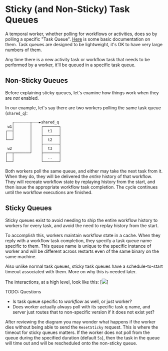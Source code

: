 # Sticky (and Non-Sticky) Task Queues

A temporal worker, whether polling for workflows or activities, does so by polling a specific
"Task Queue". [Here](https://docs.temporal.io/docs/concepts/task-queues) is some basic documentation
on them. Task queues are designed to be lightweight, it's OK to have very large numbers of them.

Any time there is a new activity task or workflow task that needs to be performed by a worker, it'll
be queued in a specific task queue.

## Non-Sticky Queues
Before explaining sticky queues, let's examine how things work when they are *not* enabled.

In our example, let's say there are two workers polling the same task queue (`shared_q`):

```text
   ┌───────┬───►shared_q
 w1│       │    ┌───────┐
┌──┤       │    │  t1   │
│  │       │    ├───────┤
└──┘       │    │  t2   │
           │    ├───────┤
 w2        │    │  t3   │
┌──┬───────┘    ├───────┤
│  │            │  ..   │
└──┘            └───────┘
```

Both workers poll the same queue, and either may take the next task from it. When they do, they will
be delivered the *entire* history of that workflow. They will recreate workflow state by replaying
history from the start, and then issue the appropriate workflow task completion. The cycle continues
until the workflow executions are finished.

## Sticky Queues
Sticky queues exist to avoid needing to ship the entire workflow history to workers for every task,
and avoid the need to replay history from the start.

To accomplish this, workers maintain workflow state in a cache. When they reply with a workflow
task completion, they specify a task queue name specific to them. This queue name is unique to
the specific instance of worker and will be different across restarts even of the same binary on
the same machine.

Also unlike normal task queues, sticky task queues have a schedule-to-start timeout associated with 
them. More on why this is needed later.

The interactions, at a high level, look like this:
[![](https://www.planttext.com/api/plantuml/svg/jLEnRjim4Dtv5GTDSH0FNeEYI8SCtT8aG4Q3eKyI8OedyKwM_FSzKNOJkqK13rbvxxrxx-dqm6AJ36qmHhm4XE95l6iEy6gvWLy33WW_es2oJZn5BepfbE2TxsmKADueDPXWKu1b63VdmnTCUqnvLABfirZ1rE9M-lnQzHUlsp7hRJVRQPeoX7jZnWsilwi4tCCJXG0KeVYZKnWTV5khbewhPDyXuYGWwd-Uh9Mf_7kOdPQ1nYNP3KRn2Q7sB9GEgzEI37rAv91vqVYqF3CTjLr0mJiO63C4ZXd-7K8RcsqS9Nv4mBtkleFW6mGBubljh_J9n-e8v1vkRnNx61VXRCC4ekxaJB4mdlBCOvuxiS0TEbzwjpZwRs-N9fSI-ReIAOQ38iSb4w--iCJhExme4EFkx2C_xhsJZnRBH2quwseqaGGX-QgM4qml7shRTHYrw194h-OJanBCfY6XPOfdv_gCZ7ByesvyT67OeL9hx-eF0PpG3VEErTMdKlqLCviFMCxUtn0gWdVh6X1IrmXSsuIxutaOyw2bwB__6m00)]

TODO: Questions 
* Is task queue specific to *workflow* as well, or just worker?
* Does worker actually always poll with its specific task q name, and server just routes that
  to non-specific version if it does not exist yet?

After reviewing the diagram you may wonder what happens if the worker dies without being able
to send the `ResetSticky` request. This is where the timeout for sticky queues matters. If the
worker does not poll from the queue during the specified duration (default `5s`), then the task
in the queue will time out and will be rescheduled onto the non-sticky queue.
